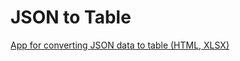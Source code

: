 # JSON to Table

[App for converting JSON data to table (HTML, XLSX)](https://x0k.github.io/json-to-table/)
